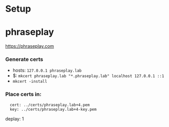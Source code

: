# Setup

# phraseplay

https://phraseplay.com

### Generate certs

- hosts: `127.0.0.1 phraseplay.lab`
- $: `mkcert phraseplay.lab "*.phraseplay.lab" localhost 127.0.0.1 ::1`
- `mkcert -install`

### Place certs in:

```
  cert: ../certs/phraseplay.lab+4.pem
  key: ../certs/phraseplay.lab+4-key.pem

```
deplay: 1